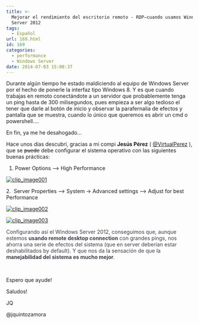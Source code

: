 ```yaml
---
title: >-
  Mejorar el rendimiento del escritorio remoto - RDP–cuando usamos Windows
  Server 2012
tags:
  - Español
url: 169.html
id: 169
categories:
  - performance
  - Windows Server
date: 2014-07-03 15:08:37
---
```


Durante algún tiempo he estado maldiciendo al equipo de Windows Server por el hecho de ponerle la interfaz tipo Windows 8\. Y es que cuando trabajas en remoto conectándote a un servidor que probablemente tenga un ping hasta de 300 milisegundos, pues empieza a ser algo tedioso el tener que darle al botón de inicio y observar la parafernalia de efectos y pantalla que se muestra, cuando lo único que queremos es abrir un cmd o powershell….

En fin, ya me he desahogado… 

Hace unos días descubrí, gracias a mi compi **Jesús Pérez** ( [@VirtualPerez](https://twitter.com/VirtualPerez "https://twitter.com/VirtualPerez") ), que se <strike>puede</strike> debe configurar el sistema operativo con las siguientes buenas prácticas:

1.  Power Options --> High Performance

[![clip_image001](https://blog.josequinto.com/wp-content/uploads/2014/07/clip_image001_thumb.png "clip_image001")](https://blog.josequinto.com/wp-content/uploads/2014/07/clip_image001.png)<p>2.&nbsp; Server Properties --> System -> Advanced settings –> Adjust for best Performance

[![clip_image002](https://blog.josequinto.com/wp-content/uploads/2014/07/clip_image002_thumb.png "clip_image002")](https://blog.josequinto.com/wp-content/uploads/2014/07/clip_image002.png)

[![clip_image003](https://blog.josequinto.com/wp-content/uploads/2014/07/clip_image003_thumb.png "clip_image003")](https://blog.josequinto.com/wp-content/uploads/2014/07/clip_image003.png)<p><font color="#3c3d47">Configurando así el Windows Server 2012, conseguimos que, aunque estemos **usando remote desktop connection** con grandes pings, nos ahorra una serie de efectos del sistema (que en server deberían estar deshabilitados by default). Y que nos da la sensación de que la **manejabilidad del sistema es mucho mejor**.</font>

&nbsp;

Espero que ayude!

Saludos!

JQ

@jquintozamora